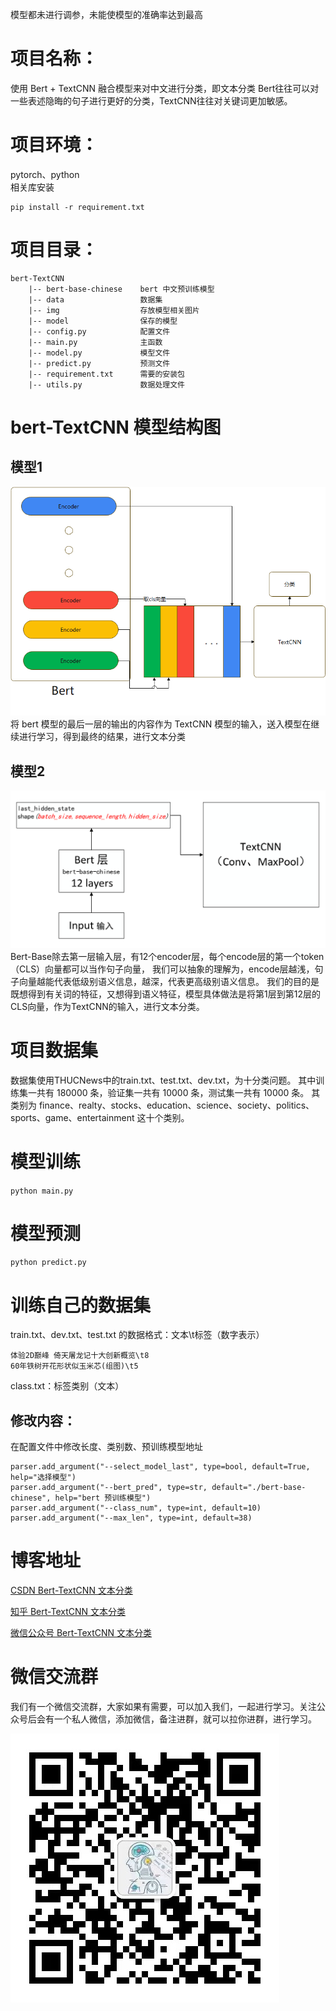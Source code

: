 模型都未进行调参，未能使模型的准确率达到最高
# 项目名称：

使用 Bert + TextCNN 融合模型来对中文进行分类，即文本分类
Bert往往可以对一些表述隐晦的句子进行更好的分类，TextCNN往往对关键词更加敏感。

# 项目环境：

pytorch、python   
相关库安装

```
pip install -r requirement.txt
```

# 项目目录：

```
bert-TextCNN  
    |-- bert-base-chinese    bert 中文预训练模型     
    |-- data                 数据集   
    |-- img                  存放模型相关图片            
    |-- model                保存的模型               
    |-- config.py            配置文件                              
    |-- main.py              主函数                      
    |-- model.py             模型文件                     
    |-- predict.py           预测文件                         
    |-- requirement.txt      需要的安装包
    |-- utils.py             数据处理文件
```

# bert-TextCNN 模型结构图

## 模型1

![bert-TextCNN 模型图2](img/bertTextCnn模型图2.png)
将 bert 模型的最后一层的输出的内容作为 TextCNN 模型的输入，送入模型在继续进行学习，得到最终的结果，进行文本分类

## 模型2

![bert-TextCNN 模型图1](img/bertTextCnn模型图1.png)        
Bert-Base除去第一层输入层，有12个encoder层，每个encode层的第一个token（CLS）向量都可以当作句子向量，
我们可以抽象的理解为，encode层越浅，句子向量越能代表低级别语义信息，越深，代表更高级别语义信息。
我们的目的是既想得到有关词的特征，又想得到语义特征，模型具体做法是将第1层到第12层的CLS向量，作为TextCNN的输入，进行文本分类。

# 项目数据集

数据集使用THUCNews中的train.txt、test.txt、dev.txt，为十分类问题。
其中训练集一共有 180000 条，验证集一共有 10000 条，测试集一共有 10000 条。
其类别为 finance、realty、stocks、education、science、society、politics、sports、game、entertainment 这十个类别。

# 模型训练

`python main.py`

# 模型预测

`python predict.py`

# 训练自己的数据集

train.txt、dev.txt、test.txt 的数据格式：文本\t标签（数字表示）

```
体验2D巅峰 倚天屠龙记十大创新概览\t8   
60年铁树开花形状似玉米芯(组图)\t5    
```

class.txt：标签类别（文本）

## 修改内容：

在配置文件中修改长度、类别数、预训练模型地址    

```
parser.add_argument("--select_model_last", type=bool, default=True, help="选择模型")
parser.add_argument("--bert_pred", type=str, default="./bert-base-chinese", help="bert 预训练模型")
parser.add_argument("--class_num", type=int, default=10)   
parser.add_argument("--max_len", type=int, default=38)
```

# 博客地址

[CSDN Bert-TextCNN 文本分类](https://blog.csdn.net/qq_48764574/article/details/126323731)

[知乎 Bert-TextCNN 文本分类](https://zhuanlan.zhihu.com/p/642209326)

[微信公众号 Bert-TextCNN 文本分类](https://mp.weixin.qq.com/s?__biz=MzkxOTUzMDE0Nw==&mid=2247485111&idx=1&sn=ca93eaef75b3351b3084570a453d9006&chksm=c1a1f97bf6d6706dd800819ebab041ce45777dac568b833908efbb2c8856bd71abecb990f0a9&scene=178&cur_album_id=3109690569678979074#rd)

# 微信交流群
我们有一个微信交流群，大家如果有需要，可以加入我们，一起进行学习。关注公众号后会有一个私人微信，添加微信，备注进群，就可以拉你进群，进行学习。

![公众号](img/公众号.jpg)   
